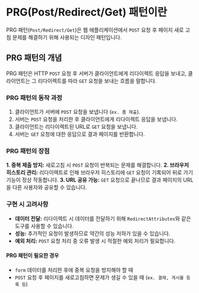 # PRG(Post/Redirect/Get) 패턴이란

PRG 패턴(`Post/Redirect/Get`)은 웹 애플리케이션에서 `POST` 요청 후 페이지 새로 고침 문제를 해결하기 위해 사용되는 디자인 패턴입니다.

## PRG 패턴의 개념

PRG 패턴은 HTTP `POST` 요청 후 서버가 클라이언트에게 리다이렉트 응답을 보내고, 클라이언트는 그 리다이렉트를 따라 `GET` 요청을 보내는 흐름을 말합니다.

### PRG 패턴의 동작 과정

1. 클라이언트가 서버에 `POST` 요청을 보냅니다 (`ex. 폼 제출`).
2. 서버는 `POST` 요청을 처리한 후 클라이언트에게 리다이렉트 응답을 보냅니다.
3. 클라이언트는 리다이렉트된 URL로 `GET` 요청을 보냅니다.
4. 서버는 `GET` 요청에 대한 응답으로 결과 페이지를 반환합니다.

### PRG 패턴의 장점

**1. 중복 제출 방지:** 새로고침 시 `POST` 요청이 반복되는 문제를 해결합니다.
**2. 브라우저 히스토리 관리:** 리다이렉트로 인해 브라우저 히스토리에 `GET` 요청이 기록되어 뒤로 가기 기능이 정상 작동합니다.
**3. URL 공유 가능:** `GET` 요청으로 끝나므로 결과 페이지의 URL을 다른 사용자와 공유할 수 있습니다.

### 구현 시 고려사항

- **데이터 전달:** 리다이렉트 시 데이터를 전달하기 위해 `RedirectAttributes`와 같은 도구를 사용할 수 있습니다.
- **성능:** 추가적인 요청이 발생하므로 약간의 성능 저하가 있을 수 있습니다.
- **예외 처리:** `POST` 요청 처리 중 오류 발생 시 적절한 예외 처리가 필요합니다.

#### PRG 패턴이 필요한 경우

- `form` 데이터를 처리한 후에 중복 요청을 방지해야 할 때
- `POST` 요청 후 페이지를 새로고침하면 문제가 생길 수 있을 때 (`ex. 결제, 게시물 등록 등`)
